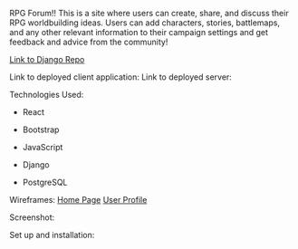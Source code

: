 RPG Forum!!
This is a site where users can create, share, and discuss their RPG worldbuilding ideas. Users can add characters, stories, battlemaps, and any other relevant information to their campaign settings and get feedback and advice from the community!

[Link to Django Repo](https://github.com/naguiluz/RPG_Forum_django)

Link to deployed client application:
Link to deployed server:

Technologies Used:
- React
- Bootstrap
- JavaScript

- Django
- PostgreSQL



Wireframes:
[Home Page](https://i.imgur.com/Ph6TUk4.png)
[User Profile](https://i.imgur.com/doK30VE.png)

Screenshot:

Set up and installation: